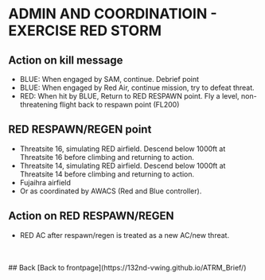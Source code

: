 # ADMIN AND COORDINATIOIN - EXERCISE RED STORM
## Action on kill message
- BLUE: When engaged by SAM, continue.  Debrief point
- BLUE: When engaged by Red Air, continue mission, try to defeat threat.
- RED: When hit by BLUE, Return to RED RESPAWN point. Fly a level, non-threatening flight back to respawn point (FL200)


## RED RESPAWN/REGEN point
- Threatsite 16, simulating RED airfield. Descend below 1000ft at Threatsite 16 before climbing and returning to action.
- Threatsite 14, simulating RED airfield. Descend below 1000ft at Threatsite 14 before climbing and returning to action.
- Fujaihra airfield
- Or as coordinated by AWACS (Red and Blue controller).


## Action on RED RESPAWN/REGEN
- RED AC after respawn/regen is treated as a new AC/new threat.

<br>
<br>
## Back
[Back to frontpage](https://132nd-vwing.github.io/ATRM_Brief/)